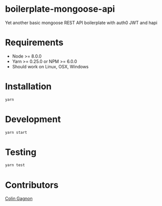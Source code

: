 # boilerplate-mongoose-api
Yet another basic mongoose REST API boilerplate with auth0 JWT and hapi

# Requirements
* Node >= 8.0.0
* Yarn >= 0.25.0 or NPM >= 6.0.0
* Should work on Linux, OSX, Windows

# Installation

```bash
yarn
```

# Development
```bash
yarn start
```

# Testing
```bash
yarn test
```

# Contributors
[Colin Gagnon][admin]

[admin]: https://github.com/colingagnon

